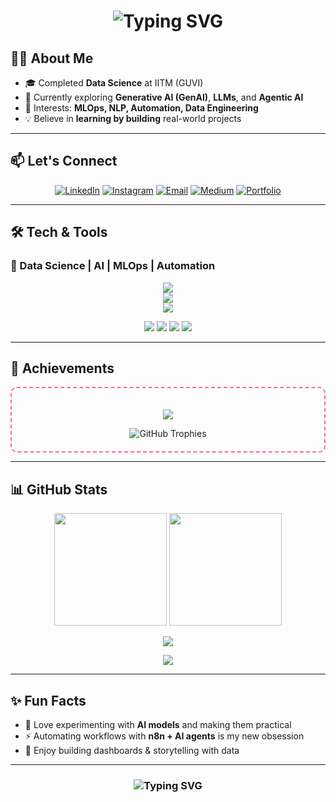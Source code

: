 <h1 align="center"> 
  <img src="https://readme-typing-svg.herokuapp.com?font=Fira+Code&weight=600&size=28&pause=1000&color=FF61A6&center=true&vCenter=true&random=false&width=600&lines=Hey+there!+👋+I'm+Gowtham+D;Data+Science+Explorer;MLOps+%7C+Automation" alt="Typing SVG" /> 
</h1>

## 👨‍💻 About Me  

- 🎓 Completed **Data Science** at IITM (GUVI)  
- 🌱 Currently exploring **Generative AI (GenAI)**, **LLMs**, and **Agentic AI**  
- 🧠 Interests: **MLOps, NLP, Automation, Data Engineering**  
- 💡 Believe in **learning by building** real-world projects  

---

## 📫 Let's Connect  

<p align="center">
  <a href="https://www.linkedin.com/in/gowtham-duraipandi/" target="_blank"><img src="https://img.shields.io/badge/LinkedIn-GowthamD-blue?style=for-the-badge&logo=linkedin" alt="LinkedIn"/></a>
  <a href="https://www.instagram.com/d_._gowtham/" target="_blank"><img src="https://img.shields.io/badge/Instagram-gowtham_d__-E4405F?style=for-the-badge&logo=instagram&logoColor=white" alt="Instagram"/></a>
  <a href="mailto:gowthamd997@gmail.com"><img src="https://img.shields.io/badge/Email-gowthamd997@gmail.com-red?style=for-the-badge&logo=gmail&logoColor=white" alt="Email"/></a>
  <a href="https://medium.com/@gowthamd997" target="_blank"><img src="https://img.shields.io/badge/Medium-Read%20Articles-12100E?style=for-the-badge&logo=medium&logoColor=white" alt="Medium"/></a>
  <a href="https://bento.me/gowthamd" target="_blank"><img src="https://img.shields.io/badge/Portfolio-Explore-blueviolet?style=for-the-badge&logo=codepen&logoColor=white" alt="Portfolio"/></a>
</p>  

---

## 🛠️ Tech & Tools  

### 🔧 Data Science | AI | MLOps | Automation  
<p align="center">
  <img src="https://skillicons.dev/icons?i=python,tensorflow,pytorch" />
  <br/>
  <img src="https://skillicons.dev/icons?i=docker,git,github,githubactions" />
  <br/>
  <img src="https://skillicons.dev/icons?i=anaconda,postman" />
  <br/>
</p>

<p align="center">
  <img src="https://img.shields.io/badge/MLflow-Tracking-blue?logo=mlflow&style=for-the-badge" />
  <img src="https://img.shields.io/badge/DagsHub-Data%20Ops-orange?logo=dagsHub&style=for-the-badge" />
  <img src="https://img.shields.io/badge/n8n-Automation-red?logo=n8n&style=for-the-badge" />
  <img src="https://img.shields.io/badge/LLaMA-LLM-green?logo=Meta&style=for-the-badge" />
</p>

---

## 🌟 Achievements  

<div align="center" style="border: 2px dashed #ff61a6; padding: 20px; border-radius: 10px;">

  <p>
    <img src="https://img.shields.io/badge/LITERATE--SPORK-Contributor-brightgreen?style=for-the-badge&logo=github" />
  </p>

  <img src="https://github-profile-trophy.vercel.app/?username=gowtham-dd&theme=radical&margin-w=10&margin-h=15&row=2&column=3" alt="GitHub Trophies" />

</div>

---

## 📊 GitHub Stats  

<p align="center">
  <img src="https://github-readme-stats.vercel.app/api?username=gowtham-dd&show_icons=true&theme=radical&count_private=true&hide_border=false&border_radius=10&include_all_commits=true" height="180"/>
  <img src="https://github-readme-stats.vercel.app/api/top-langs/?username=gowtham-dd&layout=compact&theme=radical&hide_border=false&border_radius=10" height="180"/>
</p>  

<p align="center">
  <img src="https://github-readme-streak-stats.herokuapp.com?user=gowtham-dd&theme=radical&hide_border=false&border_radius=10" /> 
</p>  

<p align="center">
  <img src="https://github-readme-activity-graph.vercel.app/graph?username=gowtham-dd&theme=radical&hide_border=false&border_radius=10&area=true&line=ff61a6&point=ffffff&custom_title=🔥+Coding+Activity+Graph" />
</p>

---

## ✨ Fun Facts  

- 🧠 Love experimenting with **AI models** and making them practical  
- ⚡ Automating workflows with **n8n + AI agents** is my new obsession  
- 🎨 Enjoy building dashboards & storytelling with data  

---

<h3 align="center">
  <img src="https://readme-typing-svg.herokuapp.com?font=Fira+Code&weight=600&size=22&pause=1000&color=F7A41D&center=true&vCenter=true&width=600&lines=💬+AI+won’t+replace+you.+A+person+using+AI+will." alt="Typing SVG" />
</h3>
